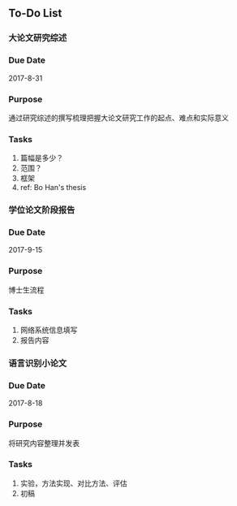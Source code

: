 ## To-Do List
### 大论文研究综述
### Due Date
2017-8-31
### Purpose
通过研究综述的撰写梳理把握大论文研究工作的起点、难点和实际意义
### Tasks
1. 篇幅是多少？
2. 范围？
3. 框架
4. ref: Bo Han's thesis

### 学位论文阶段报告
### Due Date
2017-9-15
### Purpose
博士生流程
### Tasks
1. 网络系统信息填写
2. 报告内容

### 语言识别小论文
### Due Date
2017-8-18
### Purpose
将研究内容整理并发表
### Tasks
1. 实验，方法实现、对比方法、评估
2. 初稿

